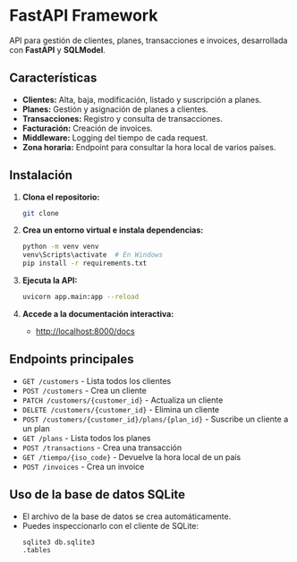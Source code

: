 # FastAPI Framework 

API para gestión de clientes, planes, transacciones e invoices, desarrollada con **FastAPI** y **SQLModel**.

## Características

- **Clientes:** Alta, baja, modificación, listado y suscripción a planes.
- **Planes:** Gestión y asignación de planes a clientes.
- **Transacciones:** Registro y consulta de transacciones.
- **Facturación:** Creación de invoices.
- **Middleware:** Logging del tiempo de cada request.
- **Zona horaria:** Endpoint para consultar la hora local de varios países.

## Instalación

1. **Clona el repositorio:**
   ```bash
   git clone 
   ```

2. **Crea un entorno virtual e instala dependencias:**
   ```bash
   python -m venv venv
   venv\Scripts\activate  # En Windows
   pip install -r requirements.txt
   ```

3. **Ejecuta la API:**
   ```bash
   uvicorn app.main:app --reload
   ```

4. **Accede a la documentación interactiva:**
   - [http://localhost:8000/docs](http://localhost:8000/docs)

## Endpoints principales

- `GET /customers` - Lista todos los clientes
- `POST /customers` - Crea un cliente
- `PATCH /customers/{customer_id}` - Actualiza un cliente
- `DELETE /customers/{customer_id}` - Elimina un cliente
- `POST /customers/{customer_id}/plans/{plan_id}` - Suscribe un cliente a un plan
- `GET /plans` - Lista todos los planes
- `POST /transactions` - Crea una transacción
- `GET /tiempo/{iso_code}` - Devuelve la hora local de un país
- `POST /invoices` - Crea un invoice

## Uso de la base de datos SQLite

- El archivo de la base de datos se crea automáticamente.
- Puedes inspeccionarlo con el cliente de SQLite:
  ```bash
  sqlite3 db.sqlite3
  .tables

  ```



